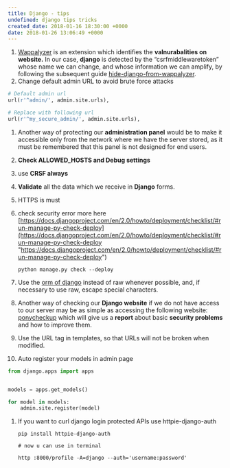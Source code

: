 ```yaml
---
title: Django - tips
undefined: django tips tricks
created_date: 2018-01-16 18:30:00 +0000
date: 2018-01-26 13:06:49 +0000
---
```

1. [Wappalyzer](https://wappalyzer.com/) is an extension which identifies the **valnurabalities on** **website.** In our case, **django**  is detected by the “csrfmiddlewaretoken” whose name we can change, and  whose information we can amplify, by following the subsequent guide [hide-django-from-wappalyzer](https://n3tc4t.github.io/blog/hide-django-from-wappalyzer).
2. Change default admin URL to avoid brute force attacks

```python
# Default admin url
url(r'^admin/', admin.site.urls),

# Replace with following url
url(r'^my_secure_admin/', admin.site.urls),
```

 1. Another way of protecting our **administration panel**  would be to make it accessible only from the network where we have the  server stored, as it must be remembered that this panel is not designed  for end users.
 2. **Check ALLOWED_HOSTS and Debug settings**
 3. use **CRSF always**
 4. **Validate** all the data which we receive in **Django** forms.
 5. HTTPS is must
 6. check security error more here [https://docs.djangoproject.com/en/2.0/howto/deployment/checklist/#run-manage-py-check-deploy](https://docs.djangoproject.com/en/2.0/howto/deployment/checklist/#run-manage-py-check-deploy "https://docs.djangoproject.com/en/2.0/howto/deployment/checklist/#run-manage-py-check-deploy")

        python manage.py check --deploy
 7. Use the [orm of django](https://tutorial.djangogirls.org/en/django_orm/) instead of raw whenever possible, and, if necessary to use raw, escape special characters.
 8. Another way of checking our **Django website** if we do not have access to our server may be as simple as accessing the following website:[ ponycheckup](https://www.ponycheckup.com/) which will give us a **report** about basic **security problems** and how to improve them.
 9. Use the URL tag in templates, so that URLs will not be broken when modified.
10. Auto register your models in admin page

```python
from django.apps import apps


models = apps.get_models()

for model in models:
    admin.site.register(model)
```

1. If you want to curl django login protected APIs use httpie-django-auth

       pip install httpie-django-auth
       
       # now u can use in terminal
       
       http :8000/profile -A=django --auth='username:password'